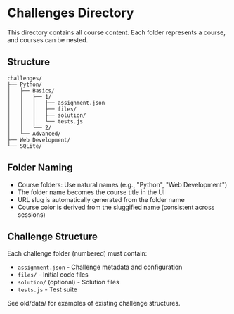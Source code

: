 # Challenges Directory

This directory contains all course content. Each folder represents a course, and courses can be nested.

## Structure

```
challenges/
├── Python/
│   ├── Basics/
│   │   ├── 1/
│   │   │   ├── assignment.json
│   │   │   ├── files/
│   │   │   ├── solution/
│   │   │   └── tests.js
│   │   └── 2/
│   └── Advanced/
├── Web Development/
└── SQLite/
```

## Folder Naming

- Course folders: Use natural names (e.g., "Python", "Web Development")
- The folder name becomes the course title in the UI
- URL slug is automatically generated from the folder name
- Course color is derived from the sluggified name (consistent across sessions)

## Challenge Structure

Each challenge folder (numbered) must contain:

- `assignment.json` - Challenge metadata and configuration
- `files/` - Initial code files
- `solution/` (optional) - Solution files
- `tests.js` - Test suite

See old/data/ for examples of existing challenge structures.
